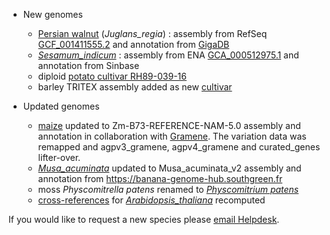 
- New genomes

    - [Persian walnut](/Juglans_regia) (_Juglans_regia_) : assembly from RefSeq [GCF_001411555.2](https://www.ncbi.nlm.nih.gov/assembly/GCF_001411555.2) and annotation from [GigaDB](http://dx.doi.org/10.5524/100735) 
	- [_Sesamum_indicum_](/Sesamum_indicum) : assembly from ENA [GCA_000512975.1](https://www.ebi.ac.uk/ena/data/view/GCA_000512975.1) and annotation from Sinbase
	- diploid [potato cultivar RH89-039-16](/Solanum_tuberosum/Info/Strains?db=core) 
	- barley TRITEX assembly added as new [cultivar](http://staging-plants.ensembl.org/Hordeum_vulgare/Info/Strains?db=core)

- Updated genomes
	- [maize](/Zea_mays) updated to Zm-B73-REFERENCE-NAM-5.0 assembly and annotation in collaboration with [Gramene](http://www.gramene.org). The variation data was remapped and agpv3_gramene, agpv4_gramene and curated_genes lifter-over.
	- [_Musa_acuminata_](/Musa_acuminata) updated to Musa_acuminata_v2 assembly and annotation from <https://banana-genome-hub.southgreen.fr>
	- moss _Physcomitrella patens_ renamed to [_Physcomitrium patens_](/Physcomitrium_patens)
	- [cross-references](/info/genome/annotation/cross_references.html) for [_Arabidopsis_thaliana_](/Arabidopsis_thaliana) recomputed

If you would like to request a new species please [email Helpdesk](http://plants.ensembl.org/Help/Contact).

